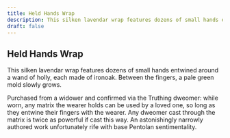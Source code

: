 ```yaml
---
title: Held Hands Wrap
description: This silken lavendar wrap features dozens of small hands entwined around a wand of holly, each made of ironoak. Between the fingers, a pale green mold slowly grows....
draft: false
---
```


## Held Hands Wrap

This silken lavendar wrap features dozens of small hands entwined around a wand of holly, each made of ironoak. Between the fingers, a pale green mold slowly grows.

Purchased from a widower and confirmed via the Truthing dweomer: while worn, any matrix the wearer holds can be used by a loved one, so long as they entwine their fingers with the wearer. Any dweomer cast through the matrix is twice as powerful if cast this way. An astonishingly narrowly authored work unfortunately rife with base Pentolan sentimentality.
